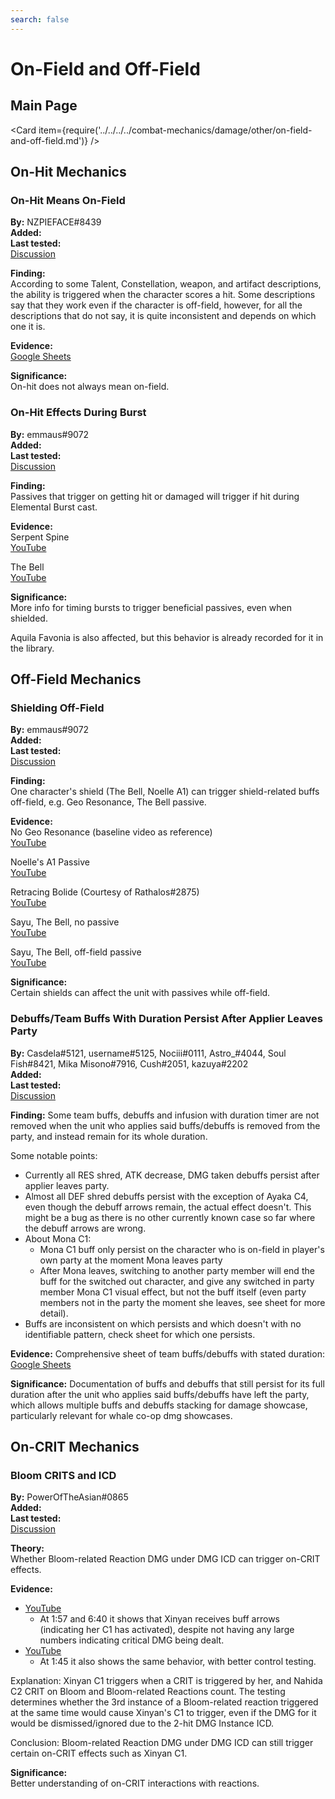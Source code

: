 ```yaml
---
search: false
---
```


# On-Field and Off-Field

## Main Page

<Card item={require('../../../../combat-mechanics/damage/other/on-field-and-off-field.md')} />

## On-Hit Mechanics

### On-Hit Means On-Field

**By:** NZPIEFACE\#8439  
**Added:** <Version date="2023-02-01" />  
**Last tested:** <VersionHl date="2022-07-22" />  
[Discussion](https://tickets.deeznuts.moe/transcripts/on-hit-means-on-field)  

**Finding:**  
According to some Talent, Constellation, weapon, and artifact descriptions, the ability is triggered when the character scores a hit. Some descriptions say that they work even if the character is off-field, however, for all the descriptions that do not say, it is quite inconsistent and depends on which one it is.  

**Evidence:**  
[Google Sheets](https://docs.google.com/spreadsheets/d/1S_Toll_6qIO1q2ood0KPteVH0-lw3mAPTKqEkmJeo9U/edit?usp=sharing)  

**Significance:**  
On-hit does not always mean on-field.  

### On-Hit Effects During Burst

**By:** emmaus\#9072  
**Added:** <Version date="2023-02-16" />  
**Last tested:** <VersionHl date="2023-01-31" />  
[Discussion](https://tickets.deeznuts.moe/transcripts/on-hit-effects-burst)

**Finding:**  
Passives that trigger on getting hit or damaged will trigger if hit during Elemental Burst cast.  

**Evidence:**  
Serpent Spine  
[YouTube](https://youtu.be/VZ4Px_eqeiI)  
  
The Bell  
[YouTube](https://youtu.be/RONcYgPozRg)  
  
**Significance:**  
More info for timing bursts to trigger beneficial passives, even when shielded.  
  
Aquila Favonia is also affected, but this behavior is already recorded for it in the library.

## Off-Field Mechanics

### Shielding Off-Field

**By:** emmaus\#9072  
**Added:** <Version date="2023-02-16" />  
**Last tested:** <VersionHl date="2023-02-02" />  
[Discussion](https://tickets.deeznuts.moe/transcripts/shielding-off-field)

**Finding:**  
One character's shield (The Bell, Noelle A1) can trigger shield-related buffs off-field, e.g. Geo Resonance, The Bell passive.  

**Evidence:**  
No Geo Resonance (baseline video as reference)  
[YouTube](https://youtu.be/907ht-pmIuU)  
  
Noelle's A1 Passive  
[YouTube](https://youtu.be/7vzenXTocWU)  
  
Retracing Bolide (Courtesy of Rathalos\#2875)  
[YouTube](https://youtu.be/FJzIPKN5Etc)  
  
Sayu, The Bell, no passive  
[YouTube](https://youtu.be/YChsny3Am2A)  
  
Sayu, The Bell, off-field passive  
[YouTube](https://youtu.be/VUPDJwe7wxo)  
  
**Significance:**  
Certain shields can affect the unit with passives while off-field.

### Debuffs/Team Buffs With Duration Persist After Applier Leaves Party

**By:** Casdela\#5121, username\#5125, Nociii\#0111, Astro_\#4044, Soul Fish\#8421, Mika Misono\#7916, Cush\#2051, kazuya\#2202  
**Added:** <Version date="2023-02-26" />  
**Last tested:** <VersionHl date="2022-12-14" />  
[Discussion](https://tickets.deeznuts.moe/transcripts/potential-characters-buff-and-debuff-staying-after-swapped-out-of-the-party)

**Finding:**
Some team buffs, debuffs and infusion with duration timer are not removed when the unit who applies said buffs/debuffs is removed from the party, and instead remain for its whole duration.

Some notable points:
- Currently all RES shred, ATK decrease, DMG taken debuffs persist after applier leaves party.
- Almost all DEF shred debuffs persist with the exception of Ayaka C4, even though the debuff arrows remain, the actual effect doesn't. This might be a bug as there is no other currently known case so far where the debuff arrows are wrong.
- About Mona C1: 
  + Mona C1 buff only persist on the character who is on-field in player's own party at the moment Mona leaves party
  + After Mona leaves, switching to another party member will end the buff for the switched out character, and give any switched in party member Mona C1 visual effect, but not the buff itself (even party members not in the party the moment she leaves, see sheet for more detail).
- Buffs are inconsistent on which persists and which doesn't with no identifiable pattern, check sheet for which one persists.

**Evidence:**
Comprehensive sheet of team buffs/debuffs with stated duration:  
[Google Sheets](https://docs.google.com/spreadsheets/d/1x-6lLzfnTn8iBBfPp3JIp4OTtq6X7ro7gZXTESvF1vk/edit#gid=1956096477)

**Significance:**
Documentation of buffs and debuffs that still persist for its full duration after the unit who applies said buffs/debuffs have left the party, which allows multiple buffs and debuffs stacking for damage showcase, particularly relevant for whale co-op dmg showcases. 

## On-CRIT Mechanics

### Bloom CRITS and ICD

**By:** PowerOfTheAsian\#0865  
**Added:** <Version date="2023-02-12" />  
**Last tested:** <VersionHl date="2023-01-04" />  
[Discussion](https://tickets.deeznuts.moe/transcripts/th-bloom-crits-and-icd)

**Theory:**  
Whether Bloom-related Reaction DMG under DMG ICD can trigger on-CRIT effects.  
  
**Evidence:**  
* [YouTube](https://www.youtube.com/watch?v=5I4mdP76C_I)
  * At 1:57 and 6:40 it shows that Xinyan receives buff arrows (indicating her C1 has activated), despite not having any large numbers indicating critical DMG being dealt.
* [YouTube](https://www.youtube.com/watch?v=iWukqGkbpII)
  * At 1:45 it also shows the same behavior, with better control testing.

Explanation: Xinyan C1 triggers when a CRIT is triggered by her, and Nahida C2 CRIT on Bloom and Bloom-related Reactions count. The testing determines whether the 3rd instance of a Bloom-related reaction triggered at the same time would cause Xinyan's C1 to trigger, even if the DMG for it would be dismissed/ignored due to the 2-hit DMG Instance ICD.  

Conclusion: Bloom-related Reaction DMG under DMG ICD can still trigger certain on-CRIT effects such as Xinyan C1.  
  
**Significance:**  
Better understanding of on-CRIT interactions with reactions.
